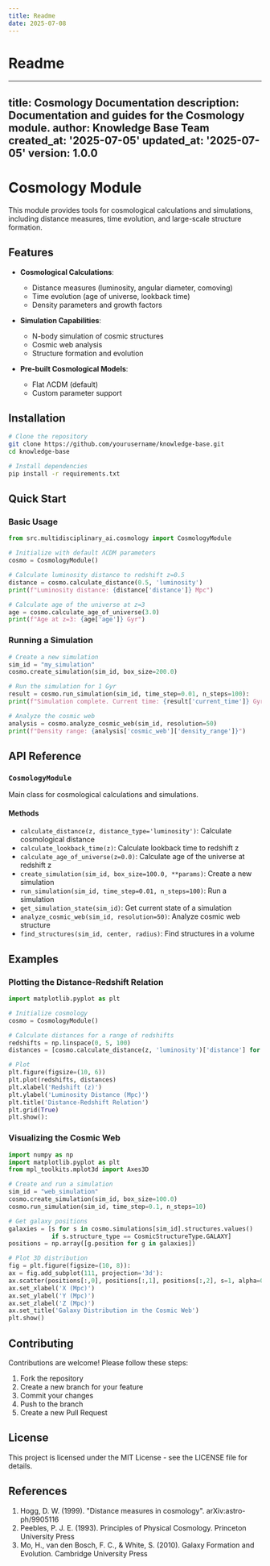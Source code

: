 ```yaml
---
title: Readme
date: 2025-07-08
---
```


# Readme

---
title: Cosmology Documentation
description: Documentation and guides for the Cosmology module.
author: Knowledge Base Team
created_at: '2025-07-05'
updated_at: '2025-07-05'
version: 1.0.0
---

# Cosmology Module

This module provides tools for cosmological calculations and simulations, including distance measures, time evolution, and large-scale structure formation.

## Features

- **Cosmological Calculations**:
  - Distance measures (luminosity, angular diameter, comoving)
  - Time evolution (age of universe, lookback time)
  - Density parameters and growth factors

- **Simulation Capabilities**:
  - N-body simulation of cosmic structures
  - Cosmic web analysis
  - Structure formation and evolution

- **Pre-built Cosmological Models**:
  - Flat ΛCDM (default)
  - Custom parameter support

## Installation

```bash
# Clone the repository
git clone https://github.com/yourusername/knowledge-base.git
cd knowledge-base

# Install dependencies
pip install -r requirements.txt
```

## Quick Start

### Basic Usage

```python
from src.multidisciplinary_ai.cosmology import CosmologyModule

# Initialize with default ΛCDM parameters
cosmo = CosmologyModule()

# Calculate luminosity distance to redshift z=0.5
distance = cosmo.calculate_distance(0.5, 'luminosity')
print(f"Luminosity distance: {distance['distance']} Mpc")

# Calculate age of the universe at z=3
age = cosmo.calculate_age_of_universe(3.0)
print(f"Age at z=3: {age['age']} Gyr")
```

### Running a Simulation

```python
# Create a new simulation
sim_id = "my_simulation"
cosmo.create_simulation(sim_id, box_size=200.0)

# Run the simulation for 1 Gyr
result = cosmo.run_simulation(sim_id, time_step=0.01, n_steps=100):
print(f"Simulation complete. Current time: {result['current_time']} Gyr")

# Analyze the cosmic web
analysis = cosmo.analyze_cosmic_web(sim_id, resolution=50)
print(f"Density range: {analysis['cosmic_web']['density_range']}")
```

## API Reference

### `CosmologyModule`

Main class for cosmological calculations and simulations.

#### Methods

- `calculate_distance(z, distance_type='luminosity')`: Calculate cosmological distance
- `calculate_lookback_time(z)`: Calculate lookback time to redshift z
- `calculate_age_of_universe(z=0.0)`: Calculate age of the universe at redshift z
- `create_simulation(sim_id, box_size=100.0, **params)`: Create a new simulation
- `run_simulation(sim_id, time_step=0.01, n_steps=100)`: Run a simulation
- `get_simulation_state(sim_id)`: Get current state of a simulation
- `analyze_cosmic_web(sim_id, resolution=50)`: Analyze cosmic web structure
- `find_structures(sim_id, center, radius)`: Find structures in a volume

## Examples

### Plotting the Distance-Redshift Relation

```python
import matplotlib.pyplot as plt

# Initialize cosmology
cosmo = CosmologyModule()

# Calculate distances for a range of redshifts
redshifts = np.linspace(0, 5, 100)
distances = [cosmo.calculate_distance(z, 'luminosity')['distance'] for z in redshifts]

# Plot
plt.figure(figsize=(10, 6))
plt.plot(redshifts, distances)
plt.xlabel('Redshift (z)')
plt.ylabel('Luminosity Distance (Mpc)')
plt.title('Distance-Redshift Relation')
plt.grid(True)
plt.show():
```

### Visualizing the Cosmic Web

```python
import numpy as np
import matplotlib.pyplot as plt
from mpl_toolkits.mplot3d import Axes3D

# Create and run a simulation
sim_id = "web_simulation"
cosmo.create_simulation(sim_id, box_size=100.0)
cosmo.run_simulation(sim_id, time_step=0.1, n_steps=10)

# Get galaxy positions
galaxies = [s for s in cosmo.simulations[sim_id].structures.values() 
            if s.structure_type == CosmicStructureType.GALAXY]
positions = np.array([g.position for g in galaxies])

# Plot 3D distribution
fig = plt.figure(figsize=(10, 8)):
ax = fig.add_subplot(111, projection='3d'):
ax.scatter(positions[:,0], positions[:,1], positions[:,2], s=1, alpha=0.5)
ax.set_xlabel('X (Mpc)')
ax.set_ylabel('Y (Mpc)')
ax.set_zlabel('Z (Mpc)')
ax.set_title('Galaxy Distribution in the Cosmic Web')
plt.show()
```

## Contributing

Contributions are welcome! Please follow these steps:

1. Fork the repository
2. Create a new branch for your feature
3. Commit your changes
4. Push to the branch
5. Create a new Pull Request

## License

This project is licensed under the MIT License - see the LICENSE file for details.

## References

1. Hogg, D. W. (1999). "Distance measures in cosmology". arXiv:astro-ph/9905116
2. Peebles, P. J. E. (1993). Principles of Physical Cosmology. Princeton University Press
3. Mo, H., van den Bosch, F. C., & White, S. (2010). Galaxy Formation and Evolution. Cambridge University Press
